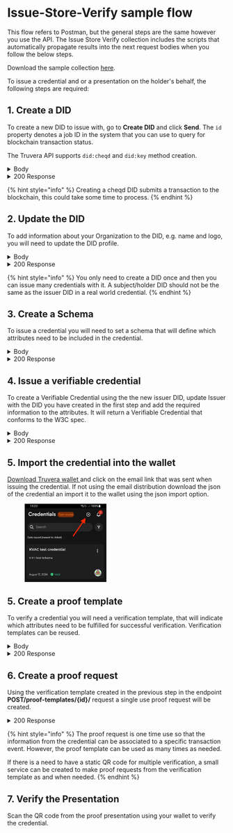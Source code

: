 # Issue-Store-Verify sample flow

This flow refers to Postman, but the general steps are the same however you use the API. The Issue Store Verify collection includes the scripts that automatically propagate results into the next request bodies when you follow the below steps.&#x20;

Download the sample collection [here](../../Postman_collections/Issue-Store-Verify%20flow).

To issue a credential and or a presentation on the holder's behalf, the following steps are required:

## 1. Create a DID

To create a new DID to issue with, go to **Create DID** and click **Send**. The `id` property denotes a job ID in the system that you can use to query for blockchain transaction status.

The Truvera API supports `did:cheqd` and `did:key` method creation.

<details>

<summary>Body</summary>

```json
{
"type": "cheqd"
}
```

</details>

<details>

<summary>200 Response</summary>

```json
{
    "did": "did:cheqd:5CvswSAkWbyn6iQdRtMiD8tUAQmpXBghPVs9JqK5cJTiAhJk",
    "controller": "did:cheqd:5CvswSAkWbyn6iQdRtMiD8tUAQmpXBghPVs9JqK5cJTiAhJk",
    "id": "23677",
    "data": {
        "did": "did:cheqd:5CvswSAkWbyn6iQdRtMiD8tUAQmpXBghPVs9JqK5cJTiAhJk",
        "controller": "did:cheqd:5CvswSAkWbyn6iQdRtMiD8tUAQmpXBghPVs9JqK5cJTiAhJk"
    }
}
```

</details>

{% hint style="info" %}
Creating a cheqd DID submits a transaction to the blockchain, this could take some time to process.&#x20;
{% endhint %}

## 2. Update the DID

To add information about your Organization to the DID, e.g. name and logo, you will need to update the DID profile.&#x20;

<details>

<summary>Body</summary>

```json
{
    "did":"did:cheqd:5CfsgqHioKCHNddVK9Y2Lu8fHQpvXh3nc9xVjLZNDqk1ZJ9z",
    "name": "Postman Test",
    "logo":""
}
```

</details>

<details>

<summary>200 Response</summary>

```json
{
    "did": "did:cheqd:5CfsgqHioKCHNddVK9Y2Lu8fHQpvXh3nc9xVjLZNDqk1ZJ9z",
    "name": "Postman Test",
    "logo": ""
}
```

</details>

{% hint style="info" %}
You only need to create a DID once and then you can issue many credentials with it. A subject/holder DID should not be the same as the issuer DID in a real world credential.
{% endhint %}

## 3. Create a Schema

To issue a credential you will need to set a schema that will define which attributes need to be included in the credential.

<details>

<summary>Body</summary>

```json
{
      "$schema": "http://json-schema.org/schema",
      "name": "My Sample schema",
      "description": "description of my schema",
      "type": "object",
      "properties": {
        "id": {
          "type": "string"
        },
        "emailAddress": {
          "type": "string",
          "format": "email"
        },
        "textAttribute": {
          "type": "string"
        },
        "numberAttribute": {
          "type": "number"
        }
    },
      "required": [
        "emailAddress",
        "textAttribute",
        "numberAttribute"
      ],
      "additionalProperties": false
    }
```

</details>

<details>

<summary>200 Response</summary>

```json
{
    "id": "0",
    "data": {
        "schema": {
            "$schema": "http://json-schema.org/schema",
            "name": "My Sample schema",
            "description": "description of my schema",
            "type": "object",
            "properties": {
                "id": {
                    "type": "string"
                },
                "emailAddress": {
                    "type": "string",
                    "format": "email"
                },
                "textAttribute": {
                    "type": "string"
                },
                "numberAttribute": {
                    "type": "number"
                }
            },
            "required": [
                "emailAddress",
                "textAttribute",
                "numberAttribute"
            ],
            "additionalProperties": false,
            "$metadata": {
                "version": 1,
                "uris": {
                    "jsonSchema": "https://schema.truvera.io/MySampleSchema-V1-1737454702610.json",
                    "jsonLdContext": "https://schema.truvera.io/MySampleSchema-V1737454702610.json-ld"
                }
            },
            "$id": "https://schema.truvera.io/MySampleSchema-V1-1737454702610.json"
        },
        "id": "https://schema.truvera.io/MySampleSchema-V1-1737454702610.json",
        "uri": "https://schema.truvera.io/MySampleSchema-V1-1737454702610.json",
        "created": "2025-01-21T10:18:22.707Z",
        "isOwner": true,
        "ownerName": "",
        "ownerLogo": ""
    }
}
```

</details>

## 4. Issue a verifiable credential

To create a Verifiable Credential using the the new issuer DID, update Issuer with the DID you have created in the first step and add the required information to the attributes. It will return a Verifiable Credential that conforms to the W3C spec.

<details>

<summary>Body</summary>

````json
{
  "persist": true,
  "password": "1234",
  "algorithm": "dockbbs",
  "recipientEmail":"agne@truvera.io",
  "distribute": true,
  "format": "jsonld",
  "credential": {
    "name": "My test credential",
    "description": "describing my test credential",
    "schema": "https://schema.truvera.io/MySampleSchema-V1-1736946620866.json",
    "type": [
      "SampleSchema"
    ],
    "subject": {
        "id":"1234",
        "emailAddress":"myemail@address.com",
        "textAttribute":"Some text",
        "numberAttribute":1
    },
    "issuer": "did:cheqd:testnet:64b9e235-7267-4ca3-a643-8123292466c6",
    "issuanceDate": "2025-01-21T11:03:35.610Z"
  }
}
```
````

</details>

<details>

<summary>200 Response</summary>

```json
{
    "@context": [
        "https://www.w3.org/2018/credentials/v1",
        "https://ld.dock.io/credentials/extensions-v1",
        "https://ld.dock.io/security/bbs23/v1",
        "https://schema.truvera.io/MySampleSchema-V1736946620866.json-ld"
    ],
    "id": "https://creds-testnet.truvera.io/649587d77d648a56c9be7a43668a6c4c44dfa7eee6fbfd9188cbf293616457a3",
    "type": [
        "VerifiableCredential",
        "SampleSchema"
    ],
    "credentialSubject": {
        "id": "1234",
        "emailAddress": "myemail@address.com",
        "textAttribute": "Some text",
        "numberAttribute": 1
    },
    "issuanceDate": "2025-01-21T11:03:35.610Z",
    "issuer": {
        "name": "My new DID",
        "logo": "https://placehold.co/400",
        "id": "did:cheqd:testnet:64b9e235-7267-4ca3-a643-8123292466c6"
    },
    "credentialSchema": {
        "id": "https://schema.truvera.io/MySampleSchema-V1-1736946620866.json",
        "type": "JsonSchemaValidator2018",
        "details": "{\"jsonSchema\":{\"$id\":\"https://schema.truvera.io/MySampleSchema-V1-1736946620866.json\",\"$schema\":\"http://json-schema.org/schema\",\"description\":\"description of my schema\",\"name\":\"My Sample schema\",\"properties\":{\"@context\":{\"type\":\"string\"},\"credentialSchema\":{\"properties\":{\"details\":{\"type\":\"string\"},\"id\":{\"type\":\"string\"},\"type\":{\"type\":\"string\"},\"version\":{\"type\":\"string\"}},\"type\":\"object\"},\"credentialSubject\":{\"additionalProperties\":false,\"properties\":{\"emailAddress\":{\"format\":\"email\",\"type\":\"string\"},\"id\":{\"type\":\"string\"},\"numberAttribute\":{\"type\":\"number\"},\"textAttribute\":{\"type\":\"string\"}},\"required\":[\"emailAddress\",\"textAttribute\",\"numberAttribute\"],\"type\":\"object\"},\"cryptoVersion\":{\"type\":\"string\"},\"description\":{\"type\":\"string\"},\"id\":{\"type\":\"string\"},\"issuanceDate\":{\"format\":\"date-time\",\"type\":\"string\"},\"issuer\":{\"properties\":{\"id\":{\"type\":\"string\"},\"logo\":{\"type\":\"string\"},\"name\":{\"type\":\"string\"}},\"type\":\"object\"},\"name\":{\"type\":\"string\"},\"proof\":{\"properties\":{\"@context\":{\"items\":[{\"properties\":{\"proof\":{\"properties\":{\"@container\":{\"type\":\"string\"},\"@id\":{\"type\":\"string\"},\"@type\":{\"type\":\"string\"}},\"type\":\"object\"},\"sec\":{\"type\":\"string\"}},\"type\":\"object\"},{\"type\":\"string\"}],\"type\":\"array\"},\"created\":{\"format\":\"date-time\",\"type\":\"string\"},\"proofPurpose\":{\"type\":\"string\"},\"type\":{\"type\":\"string\"},\"verificationMethod\":{\"type\":\"string\"}},\"type\":\"object\"},\"type\":{\"type\":\"string\"}},\"type\":\"object\"},\"parsingOptions\":{\"defaultDecimalPlaces\":4,\"defaultMinimumDate\":-17592186044415,\"defaultMinimumInteger\":-4294967295,\"useDefaults\":true}}",
        "version": "0.4.0"
    },
    "name": "My test credential",
    "description": "describing my test credential",
    "cryptoVersion": "0.6.0",
    "proof": {
        "@context": [
            {
                "sec": "https://w3id.org/security#",
                "proof": {
                    "@id": "sec:proof",
                    "@type": "@id",
                    "@container": "@graph"
                }
            },
            "https://ld.dock.io/security/bbs23/v1"
        ],
        "type": "Bls12381BBSSignatureDock2023",
        "created": "2025-01-21T13:04:29Z",
        "verificationMethod": "did:cheqd:testnet:64b9e235-7267-4ca3-a643-8123292466c6#keys-2",
        "proofPurpose": "assertionMethod",
        "proofValue": "z2qWh3aNTysCYP8f41cj9jouGMHTKnag3vP4rfUJwXpQsnhjHgR6VfXYsj5TZAhNpG2jpkA4xTh1pDJjdsVgMdoXo8rdgAaNL5ovY36UqpsAC7V"
    }
}
```

</details>



## 5. Import the credential into the wallet

[Download Truvera wallet ](../../credential-wallet/download-truvera-wallet.md)and click on the email link that was sent when issuing the credential. If not using the email distribution download the json of the credential an import it to the wallet using the json import option.

<div align="left"><figure><img src="../../.gitbook/assets/1723811020918.jpeg" alt="" width="188"><figcaption></figcaption></figure></div>

## 5. Create a proof template

To verify a credential you will need a verification template, that will indicate which attributes need to be fulfilled for successful verification. Verification templates can be reused.

<details>

<summary>Body</summary>

```json
{
  "name": "My Sample Proof Template",
  "request": {
    "name": "sample proof template",
    "purpose": "test my sample proof template",
    "input_descriptors": [
      {
        "id": "Credential 1",
            "name": "Verify Sample credential",
            "purpose": "verify sample credential",
            "constraints": {
            "fields": [
                {
                "path": [
                    "$.credentialSubject.emailAddress"
                ],
                "optional": false
            },
            {
                "path": [
                    "$.credentialSubject.numberAttribute"
                ],
                "filter": {
                    "type": "number",
                    "exclusiveMinimum": 0
                },
                "optional": false,
                "predicate": "required"
            },
            {
                "path": [
                    "$.credentialSchema.id"
                ],
                "filter": {
                    "const": "https://schema.truvera.io/MySampleSchema-V1-1736946620866.json"
                }
            },
            {
                "path": [
                    "$.credentialSubject.textAttribute"
                ]
            }
          ]
        }
      }
    ]
  }
}
```

</details>

<details>

<summary>200 Response</summary>

```json
{
    "id": "6cc6abd6-d47e-46c4-9ba1-3677a904237b",
    "did": "",
    "name": "My Sample Proof Template",
    "created": "2025-01-21T13:05:50.319Z",
    "updated": "2025-01-21T13:05:50.319Z",
    "request": {
        "name": "sample proof template",
        "purpose": "test my sample proof template",
        "input_descriptors": [
            {
                "id": "Credential 1",
                "name": "Verify Sample credential",
                "purpose": "verify sample credential",
                "constraints": {
                    "fields": [
                        {
                            "path": [
                                "$.credentialSubject.emailAddress"
                            ],
                            "optional": false
                        },
                        {
                            "path": [
                                "$.credentialSubject.numberAttribute"
                            ],
                            "filter": {
                                "type": "number",
                                "exclusiveMinimum": 0
                            },
                            "optional": false,
                            "predicate": "required"
                        },
                        {
                            "path": [
                                "$.credentialSchema.id"
                            ],
                            "filter": {
                                "const": "https://schema.truvera.io/MySampleSchema-V1-1736946620866.json"
                            }
                        },
                        {
                            "path": [
                                "$.credentialSubject.textAttribute"
                            ]
                        }
                    ]
                }
            }
        ]
    },
    "totalRequests": 0,
    "types": [
        "jsonld"
    ]
}
```

</details>

## 6. Create a proof request

Using the verification template created in the previous step in the endpoint **POST/proof-templates/{id}/** request a single use proof request will be created.&#x20;

<details>

<summary>200 Response</summary>

```json
{
    "id": "86189366-c2a5-452e-b512-e052e26c84c1",
    "name": "My Sample Proof Template",
    "nonce": "6ef48e6c5f7a6f57eb92ab193f03fc8f",
    "did": "",
    "verified": false,
    "created": "2025-01-21T13:06:59.139Z",
    "updated": "2025-01-21T13:06:59.139Z",
    "signature": null,
    "presentation": {},
    "response_url": "https://api-testnet.truvera.io/proof-requests/86189366-c2a5-452e-b512-e052e26c84c1/send-presentation",
    "type": "proof-request",
    "qr": "https://creds-testnet.truvera.io/proof/86189366-c2a5-452e-b512-e052e26c84c1",
    "request": {
        "name": "sample proof template",
        "purpose": "test my sample proof template",
        "input_descriptors": [
            {
                "id": "Credential 1",
                "name": "Verify Sample credential",
                "purpose": "verify sample credential",
                "constraints": {
                    "fields": [
                        {
                            "path": [
                                "$.credentialSubject.emailAddress"
                            ],
                            "optional": false
                        },
                        {
                            "path": [
                                "$.credentialSubject.numberAttribute"
                            ],
                            "filter": {
                                "type": "number",
                                "exclusiveMinimum": 0
                            },
                            "optional": false,
                            "predicate": "required"
                        },
                        {
                            "path": [
                                "$.credentialSchema.id"
                            ],
                            "filter": {
                                "const": "https://schema.truvera.io/MySampleSchema-V1-1736946620866.json"
                            }
                        },
                        {
                            "path": [
                                "$.credentialSubject.textAttribute"
                            ]
                        }
                    ]
                }
            }
        ],
        "id": "86189366-c2a5-452e-b512-e052e26c84c1"
    },
    "types": [
        "jsonld"
    ]
}
```

</details>

{% hint style="info" %}
The proof request is one time use so that the information from the credential can be associated to a specific transaction event. However, the proof template can be used as many times as needed.&#x20;

If there is a need to have a static QR code for multiple verification, a small service can be created to make proof requests from the verification template as and when needed.
{% endhint %}

## 7. Verify the Presentation

Scan the QR code from the proof presentation using your wallet to verify the credential.

